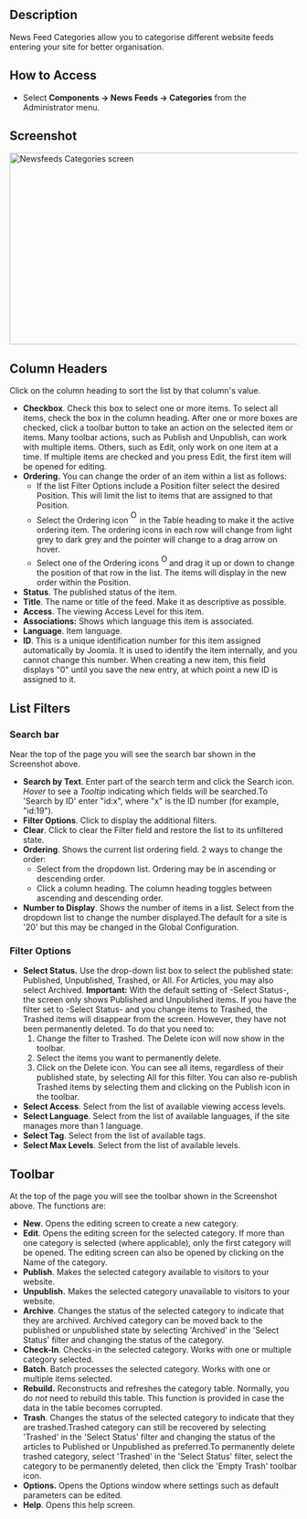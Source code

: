 <!-- Filename: Help4.x:News_Feeds:_Categories / Display title: News Feeds: Categories -->

## Description

News Feed Categories allow you to categorise different website feeds
entering your site for better organisation.

## How to Access

- Select **Components → News Feeds → Categories** from the
  Administrator menu.

## Screenshot

<img
src="https://docs.joomla.org/images/5/5c/Help-4x-Components-Newsfeeds-Categories-screen-en.png"
decoding="async" data-file-width="800" data-file-height="336"
width="800" height="336"
alt="Newsfeeds Categories screen" />

## Column Headers

Click on the column heading to sort the list by that column's value.

- **Checkbox**. Check this box to select one or more items. To select
  all items, check the box in the column heading. After one or more
  boxes are checked, click a toolbar button to take an action on the
  selected item or items. Many toolbar actions, such as Publish and
  Unpublish, can work with multiple items. Others, such as Edit, only
  work on one item at a time. If multiple items are checked and you
  press Edit, the first item will be opened for editing.
- **Ordering.** You can change the order of an item within a list as
  follows:
  - If the list Filter Options include a Position filter select the
    desired Position. This will limit the list to items that are
    assigned to that Position.
  - Select the Ordering icon <img
    src="https://docs.joomla.org/images/e/ee/Help30-Ordering-colheader-icon.png"
    decoding="async" data-file-width="12" data-file-height="23" width="12"
    height="23" alt="Ordering column header icon" /> in the Table
    heading to make it the active ordering item. The ordering icons in
    each row will change from light grey to dark grey and the pointer
    will change to a drag arrow on hover.
  - Select one of the Ordering icons <img
    src="https://docs.joomla.org/images/8/87/Help30-Ordering-colheader-grab-bar-icon.png"
    decoding="async" data-file-width="10" data-file-height="21" width="10"
    height="21" alt="Ordering drag icon" /> and
    drag it up or down to change the position of that row in the list.
    The items will display in the new order within the Position.
- **Status**. The published status of the item.
- **Title**. The name or title of the feed. Make it as descriptive as
  possible.
- **Access**. The viewing Access  Level   for this item.
- **Associations:** Shows which language this item is associated.
- **Language**. Item language.
- **ID**. This is a unique identification number for this item assigned
  automatically by Joomla. It is used to identify the item internally,
  and you cannot change this number. When creating a new item, this
  field displays "0" until you save the new entry, at which point a new
  ID is assigned to it.

## List Filters

### Search bar

Near the top of the page you will see the search bar
shown in the Screenshot above.

- **Search by Text**. Enter part of the search term and click the Search
  icon. *Hover* to see a *Tooltip* indicating which fields will be
  searched.To 'Search by ID' enter "id:x", where "x" is the ID number
  (for example, "id:19").
- **Filter Options**. Click to display the additional filters.
- **Clear**. Click to clear the Filter field and restore the list to its
  unfiltered state.
- **Ordering**. Shows the current list ordering field. 2 ways to change
  the order:
  - Select from the dropdown list. Ordering may be in ascending or
    descending order.
  - Click a column heading. The column heading toggles between ascending
    and descending order.
- **Number to Display**. Shows the number of items in a list. Select
  from the dropdown list to change the number displayed.The default for
  a site is '20' but this may be changed in the Global Configuration.

### Filter Options

- **Select Status.** Use the drop-down list box to select the published
  state: Published, Unpublished, Trashed, or All. For Articles, you may
  also select Archived. **Important:** With the default setting of
  -Select Status-, the screen only shows Published and Unpublished
  items. If you have the filter set to -Select Status- and you change
  items to Trashed, the Trashed items will disappear from the screen.
  However, they have not been permanently deleted. To do that you need
  to:
    1.  Change the filter to Trashed. The Delete icon will now show in the
    toolbar.
    2.  Select the items you want to permanently delete.
    3.  Click on the Delete icon.
    You can see all items, regardless of their published state, by selecting
    All for this filter. You can also re-publish Trashed items by selecting
    them and clicking on the Publish icon in the toolbar.
- **Select Access**. Select from the list of available viewing access
  levels.
- **Select Language**. Select from the list of available languages, if
  the site manages more than 1 language.
- **Select Tag**. Select from the list of available tags.
- **Select Max Levels**. Select from the list of available levels.

## Toolbar

At the top of the page you will see the toolbar shown in the
Screenshot above. The functions are:

- **New**. Opens the editing screen to create a new category.
- **Edit**. Opens the editing screen for the selected category. If more
  than one category is selected (where applicable), only the first
  category will be opened. The editing screen can also be opened by
  clicking on the Name of the category.
- **Publish**. Makes the selected category available to visitors to your
  website.
- **Unpublish.** Makes the selected category unavailable to visitors to
  your website.
- **Archive**. Changes the status of the selected category to indicate
  that they are archived. Archived category can be moved back to the
  published or unpublished state by selecting 'Archived' in the 'Select
  Status' filter and changing the status of the category.
- **Check-In**. Checks-in the selected category. Works with one or
  multiple category selected.
- **Batch**. Batch processes the selected category. Works with one or
  multiple items selected.
- **Rebuild.** Reconstructs and refreshes the category table. Normally,
  you do *not* need to rebuild this table. This function is provided in
  case the data in the table becomes corrupted.
- **Trash**. Changes the status of the selected category to indicate
  that they are trashed.Trashed category can still be recovered by
  selecting 'Trashed' in the 'Select Status' filter and changing the
  status of the articles to Published or Unpublished as preferred.To
  permanently delete trashed category, select 'Trashed' in the 'Select
  Status' filter, select the category to be permanently deleted, then
  click the 'Empty Trash' toolbar icon.
- **Options.** Opens the Options window where settings such as default
  parameters can be edited.
- **Help**. Opens this help screen.

